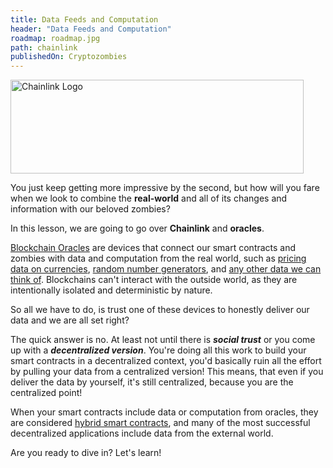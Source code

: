 ```yaml
---
title: Data Feeds and Computation
header: "Data Feeds and Computation"
roadmap: roadmap.jpg
path: chainlink
publishedOn: Cryptozombies
---
```


<img src="/course/static/image/lesson-19/chainlink_logo.svg" alt="Chainlink Logo" height="150" width="469" />

You just keep getting more impressive by the second, but how will you fare when we look to combine the **real-world** and all of its changes and information with our beloved zombies?

In this lesson, we are going to go over **Chainlink** and **oracles**.

<a href="https://betterprogramming.pub/what-is-a-blockchain-oracle-f5ccab8dbd72" target="_blank">Blockchain Oracles</a> are devices that connect our smart contracts and zombies with data and computation from the real world, such as <a href="https://data.chain.link/" target="_blank">pricing data on currencies</a>, <a href="https://docs.chain.link/docs/get-a-random-number/" target="_blank">random number generators</a>, and  <a href="https://docs.chain.link/docs/make-a-http-get-request/" target="_blank">any other data we can think of</a>. Blockchains can't interact with the outside world, as they are intentionally isolated and deterministic by nature.

So all we have to do, is trust one of these devices to honestly deliver our data and we are all set right?

The quick answer is no. At least not until there is **_social trust_** or you come up with a **_decentralized version_**. You're doing all this work to build your smart contracts in a decentralized context, you'd basically ruin all the effort by pulling your data from a centralized version! This means, that even if you deliver the data by yourself, it's still centralized, because you are the centralized point!

When your smart contracts include data or computation from oracles, they are considered <a href="https://blog.chain.link/hybrid-smart-contracts-explained/" target=_new>hybrid smart contracts</a>, and many of the most successful decentralized applications include data from the external world.

Are you ready to dive in? Let's learn!
